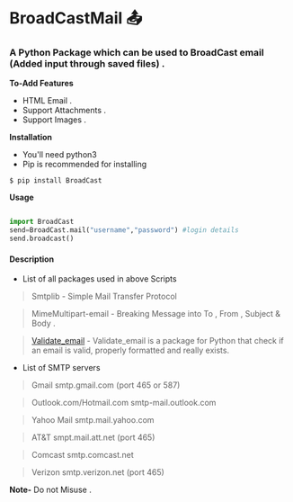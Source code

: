 # BroadCastMail :outbox_tray:

### A Python Package which can be used to BroadCast email (Added input through saved files) .

**To-Add Features**
  * HTML Email .
  * Support Attachments .
  * Support Images .

**Installation**
  * You'll need python3
  * Pip is recommended for installing

  ```
  $ pip install BroadCast
  ```

**Usage**
``` python

import BroadCast
send=BroadCast.mail("username","password") #login details
send.broadcast()
```

#### Description

* List of all packages used in above Scripts

>Smtplib - Simple Mail Transfer Protocol

>MimeMultipart-email - Breaking Message into To , From , Subject  & Body .

>[Validate_email](https://github.com/syrusakbary/validate_email) - Validate_email is a package for Python that check if an email is valid, properly formatted and really exists.

* List of SMTP servers

>Gmail smtp.gmail.com (port 465 or 587)

>Outlook.com/Hotmail.com smtp-mail.outlook.com

>Yahoo Mail smtp.mail.yahoo.com

>AT&T smpt.mail.att.net (port 465)

>Comcast smtp.comcast.net

>Verizon smtp.verizon.net (port 465)

**Note-** Do not Misuse .
